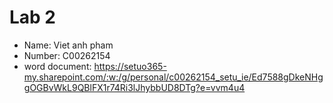 # Lab 2
- Name: Viet anh pham 
- Number: C00262154
- word document: https://setuo365-my.sharepoint.com/:w:/g/personal/c00262154_setu_ie/Ed7588gDkeNHggOGBvWkL9QBlFX1r74Ri3lJhybbUD8DTg?e=vvm4u4
